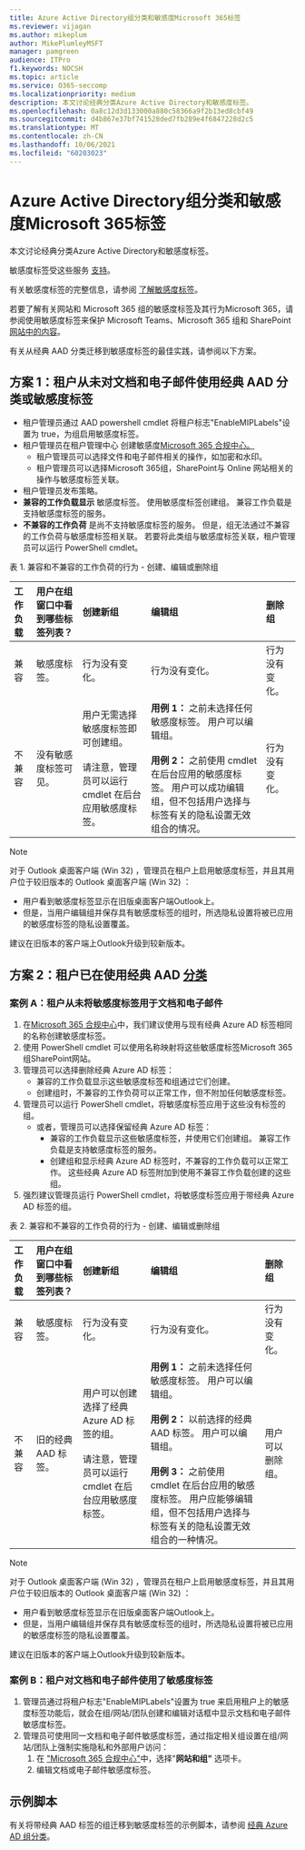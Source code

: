 ```yaml
---
title: Azure Active Directory组分类和敏感度Microsoft 365标签
ms.reviewer: vijagan
ms.author: mikeplum
author: MikePlumleyMSFT
manager: pamgreen
audience: ITPro
f1.keywords: NOCSH
ms.topic: article
ms.service: O365-seccomp
ms.localizationpriority: medium
description: 本文讨论经典分类Azure Active Directory和敏感度标签。
ms.openlocfilehash: 0a8c12d3d133000a880c58366a9f2b13ed8cbf49
ms.sourcegitcommit: d4b867e37bf741528ded7fb289e4f6847228d2c5
ms.translationtype: MT
ms.contentlocale: zh-CN
ms.lasthandoff: 10/06/2021
ms.locfileid: "60203023"
---
```

# <a name="azure-active-directory-classification-and-sensitivity-labels-for-microsoft-365-groups"></a>Azure Active Directory组分类和敏感度Microsoft 365标签

本文讨论经典分类Azure Active Directory和敏感度标签。

敏感度标签受这些服务 [支持](./sensitivity-labels-teams-groups-sites.md)。

有关敏感度标签的完整信息，请参阅 [了解敏感度标签](sensitivity-labels.md)。

若要了解有关网站和 Microsoft 365 组的敏感度标签及其行为Microsoft 365，请参阅使用敏感度标签来保护 Microsoft Teams、Microsoft 365 组和 SharePoint[网站中的内容](sensitivity-labels-teams-groups-sites.md)。

有关从经典 AAD 分类迁移到敏感度标签的最佳实践，请参阅以下方案。

## <a name="scenario-1-tenant-never-used-classic-aad-classifications-or-sensitivity-labels-for-documents-and-emails"></a>方案 1：租户从未对文档和电子邮件使用经典 AAD 分类或敏感度标签

- 租户管理员通过 AAD powershell cmdlet 将租户标志"EnableMIPLabels"设置为 true，为组启用敏感度标签。
- 租户管理员在租户管理中心 创建敏感度[Microsoft 365 合规中心。](https://compliance.microsoft.com)
    - 租户管理员可以选择文件和电子邮件相关的操作，如加密和水印。
    - 租户管理员可以选择Microsoft 365组，SharePoint与 Online 网站相关的操作与敏感度标签关联。
- 租户管理员发布策略。
- **兼容的工作负载显示** 敏感度标签。 使用敏感度标签创建组。 兼容工作负载是支持敏感度标签的服务。
- **不兼容的工作负荷** 是尚不支持敏感度标签的服务。 但是，组无法通过不兼容的工作负荷与敏感度标签相关联。 若要将此类组与敏感度标签关联，租户管理员可以运行 PowerShell cmdlet。

表 1. 兼容和不兼容的工作负荷的行为 - 创建、编辑或删除组

|工作负载|用户在组窗口中看到哪些标签列表？|创建新组 |编辑组 |删除组 |
|:-------|:-------|:--------|:--------|:--------|   
|兼容   |敏感度标签。 |行为没有变化。 |行为没有变化。 |行为没有变化。 |
|不兼容 |没有敏感度标签可见。 |用户无需选择敏感度标签即可创建组。 <br><br> 请注意，管理员可以运行 cmdlet 在后台应用敏感度标签。 |**用例 1：** 之前未选择任何敏感度标签。 用户可以编辑组。<br><br> **用例 2：** 之前使用 cmdlet 在后台应用的敏感度标签。 用户可以成功编辑组，但不包括用户选择与标签有关的隐私设置无效组合的情况。 |行为没有变化。|

> [!NOTE]
> 对于 Outlook 桌面客户端 (Win 32) ，管理员在租户上启用敏感度标签，并且其用户位于较旧版本的 Outlook 桌面客户端 (Win 32) ：
>
> - 用户看到敏感度标签显示在旧版桌面客户端Outlook上。
> - 但是，当用户编辑组并保存具有敏感度标签的组时，所选隐私设置将被已应用的敏感度标签的隐私设置覆盖。
>
> 建议在旧版本的客户端上Outlook升级到较新版本。

## <a name="scenario-2-tenant-is-already-using-classic-aad-classifications"></a>方案 2：租户已在使用经典 AAD [分类](../enterprise/manage-microsoft-365-groups-with-powershell.md)

### <a name="case-a-tenant-never-used-sensitivity-labels-for-documents-and-emails"></a>案例 A：租户从未将敏感度标签用于文档和电子邮件

1. 在[Microsoft 365 合规中心](https://compliance.microsoft.com)中，我们建议使用与现有经典 Azure AD 标签相同的名称创建敏感度标签。
2. 使用 PowerShell cmdlet 可以使用名称映射将这些敏感度标签Microsoft 365组SharePoint网站。
3. 管理员可以选择删除经典 Azure AD 标签：
    - 兼容的工作负载显示这些敏感度标签和组通过它们创建。
    - 创建组时，不兼容的工作负荷可以正常工作，但不附加任何敏感度标签。
4. 管理员可以运行 PowerShell cmdlet，将敏感度标签应用于这些没有标签的组。
    - 或者，管理员可以选择保留经典 Azure AD 标签：
        - 兼容的工作负载显示这些敏感度标签，并使用它们创建组。 兼容工作负载是支持敏感度标签的服务。
        - 创建组和显示经典 Azure AD 标签时，不兼容的工作负载可以正常工作。 这些经典 Azure AD 标签附加到使用不兼容工作负载创建的这些组。
5. 强烈建议管理员运行 PowerShell cmdlet，将敏感度标签应用于带经典 Azure AD 标签的组。

表 2. 兼容和不兼容的工作负荷的行为 - 创建、编辑或删除组

|工作负载|用户在组窗口中看到哪些标签列表？|创建新组 |编辑组 |删除组 |
|:-------|:-------|:--------|:--------|:--------|   
|兼容   |敏感度标签。 |行为没有变化。 |行为没有变化。 |行为没有变化。 |
|不兼容 |旧的经典 AAD 标签。 |用户可以创建选择了经典 Azure AD 标签的组。 <br><br>请注意，管理员可以运行 cmdlet 在后台应用敏感度标签。 |**用例 1：** 之前未选择任何敏感度标签。 用户可以编辑组。<br><br> **用例 2：** 以前选择的经典 AAD 标签。 用户可以编辑组。<br><br> **用例 3：** 之前使用 cmdlet 在后台应用的敏感度标签。 用户应能够编辑组，但不包括用户选择与标签有关的隐私设置无效组合的一种情况。 |用户可以删除组。 |

> [!NOTE]
> 对于 Outlook 桌面客户端 (Win 32) ，管理员在租户上启用敏感度标签，并且其用户位于较旧版本的 Outlook 桌面客户端 (Win 32) ：
>
> - 用户看到敏感度标签显示在旧版桌面客户端Outlook上。
> - 但是，当用户编辑组并保存具有敏感度标签的组时，所选隐私设置将被已应用的敏感度标签的隐私设置覆盖。
>
> 建议在旧版本的客户端上Outlook升级到较新版本。

### <a name="case-b-tenant-used-sensitivity-labels-for-documents-and-emails"></a>案例 B：租户对文档和电子邮件使用了敏感度标签

1. 管理员通过将租户标志"EnableMIPLabels"设置为 true 来启用租户上的敏感度标签功能后，就会在组/网站/团队创建和编辑对话框中显示文档和电子邮件敏感度标签。
2. 管理员可使用同一文档和电子邮件敏感度标签，通过指定相关组设置在组/网站/团队上强制实施隐私和外部用户访问：
    1. 在 ["Microsoft 365 合规中心"](https://compliance.microsoft.com)中，选择"**网站和组"** 选项卡。
    2. 编辑文档或电子邮件敏感度标签。

## <a name="sample-script"></a>示例脚本

有关将带经典 AAD 标签的组迁移到敏感度标签的示例脚本，请参阅 [经典 Azure AD 组分类](./sensitivity-labels-teams-groups-sites.md#classic-azure-ad-group-classification)。